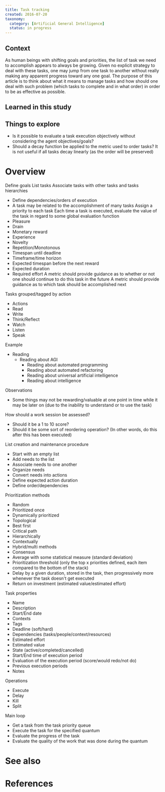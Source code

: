 ```yaml
---
title: Task tracking
created: 2016-07-20
taxonomy:
  category: [Artificial General Intelligence]
  status: in progress
---
```


## Context
As human beings with shifting goals and priorities, the list of task we need to accomplish appears to always be growing. Given no explicit strategy to deal with these tasks, one may jump from one task to another without really making any apparent progress toward any one goal. The purpose of this article is to think about what it means to manage tasks and how should one deal with such problem (which tasks to complete and in what order) in order to be as effective as possible.

## Learned in this study

## Things to explore
* Is it possible to evaluate a task execution objectively without considering the agent objectives/goals?
* Should a decay function be applied to the metric used to order tasks? It is not useful if all tasks decay linearly (as the order will be preserved)

# Overview
Define goals
List tasks
Associate tasks with other tasks and tasks hierarchies
* Define dependencies/orders of execution
* A task may be related to the accomplishment of many tasks
Assign a priority to each task
Each time a task is executed, evaluate the value of the task in regard to some global evaluation function
* Pleasure
* Drain
* Monetary reward
* Experience
* Novelty
* Repetition/Monotonous
* Timespan until deadline
* Timeframe/time horizon
* Expected timespan before the next reward
* Expected duration
* Required effort
A metric should provide guidance as to whether or not one should continue to do this task in the future
A metric should provide guidance as to which task should be accomplished next

Tasks grouped/tagged by action
* Actions
* Read
* Write
* Think/Reflect
* Watch
* Listen
* Speak

Example
* Reading
	* Reading about AGI
		* Reading about automated programming
		* Reading about automated refactoring
		* Reading about universal artificial intelligence
		* Reading about intelligence

Observations
* Some things may not be rewarding/valuable at one point in time while it may be later on (due to the inability to understand or to use the task)

How should a work session be assessed?
* Should it be a 1 to 10 score?
* Should it be some sort of reordering operation? (In other words, do this after this has been executed)

List creation and maintenance procedure
* Start with an empty list
* Add needs to the list
* Associate needs to one another
* Organize needs
* Convert needs into actions
* Define expected action duration
* Define order/dependencies

Prioritization methods
* Random
* Prioritized once
* Dynamically prioritized
* Topological
* Best first
* Critical path
* Hierarchically
* Contextually
* Hybrid/multi methods
* Consensus
* Average with some statistical measure (standard deviation)
* Prioritization threshold (only the top x priorities defined, each item compared to the bottom of the stack)
* Delay by a given duration, stored in the task, then progressively more whenever the task doesn't get executed
* Return on investment (estimated value/estimated effort)

Task properties
* Name
* Description
* Start/End date
* Contexts
* Tags
* Deadline (soft/hard)
* Dependencies (tasks/people/context/resources)
* Estimated effort
* Estimated value
* State (active/completed/cancelled)
* Start/End time of execution period
* Evaluation of the execution period (score/would redo/not do)
* Previous execution periods
* Notes

Operations
* Execute
* Delay
* Kill
* Split

Main loop
* Get a task from the task priority queue
* Execute the task for the specified quantum
* Evaluate the progress of the task
* Evaluate the quality of the work that was done during the quantum

# See also

# References
